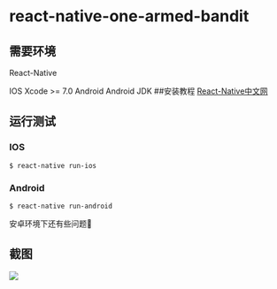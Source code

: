 # react-native-one-armed-bandit

## 需要环境

React-Native

IOS Xcode >= 7.0
Android Android JDK
##安装教程
[React-Native中文网](http://http://reactnative.cn/docs/0.39/getting-started.html)

## 运行测试

### IOS

```
$ react-native run-ios
```
### Android
```
$ react-native run-android
```

安卓环境下还有些问题🤒

## 截图
![](https://ww4.sinaimg.cn/large/006tKfTcgy1fefjp9bj9eg30u01hcu0x.gif)